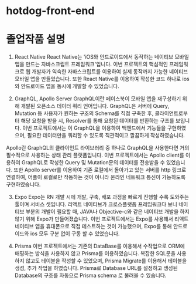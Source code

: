 # hotdog-front-end
# 졸업작품 설명
1.	React Native
 React Native는 'iOS와 안드로이드에서 동작하는 네이티브 모바일 앱을 만드는 자바스크립트 프레임워크'입니다. 이번 프로젝트의 핵심적인 프레임워크로 웹 개발자가 익숙한 자바스크립트를 이용하여 실제 동작까지 가능한 네이티브 모바일 앱을 만들었습니다. 또한 React Native를 이용하여 작성한 코드 하나로 ios 와 안드로이드 앱을 동시에 개발할 수 있었습니다.

2.	GraphQL, Apollo Server
  GraphQL이란 페이스북이 모바일 앱을 재구성하기 위해 개발된 오픈소스 데이터 쿼리 언어입니다. GraphQL은 서버에 Query, Mutation 등 사용자가 원하는 구조의 
Schema를 직접 구축한 후, 클라이언트로부터 해당 요청을 받을 시, Resolver를 통해 요청된 데이터를 반환하는 구조를 보입니다.
 이번 프로젝트에서는 이 GraphQL을 이용하여 백엔드에서 기능들을 구현하였으며, 필요한 데이터만을 쿼리할 수 있도록 직관적이고 깔끔하게 작성하였습니다. 

 Apollo란 GraphQL의 클라이언트 라이브러리 중 하나로 GraphQL을 사용한다면 거의 필수적으로 사용하는 상태 관리 플랫폼입니다. 
 이번 프로젝트에서는 Apollo client를 이용하여 GraphQL로 작성한 Query 및 Mutation문의 데이터를 전송받을 수 있었습니다. 또한 Apollo server를 이용하여 기존 로컬에서 돌아가고 있는 서버를 http 링크로 연결하여, 어플이 로컬로만 작동하는 것이 아니라 온라인 네트워크 통신이 가능하도록 구현하였습니다.

3.	Expo
 Expo는 RN 개발 시에 개발, 구축, 배포 과정을 빠르게 진행할 수록 도와주는 툴이며 서비스 셋입니다. 리액트 네이티브가 크로스플랫폼 프레임워크다 보니 네이티브 부분의 개발이 필요할 때, JAVA나 Objective-c와 같은 네이티브 개발을 하지 않기 위해 
Expo가 만들어졌습니다. 
이번 프로젝트에서는 Expo를 사용해서 리액트네이티브 앱을 휴대폰으로 직접 테스트하는 것이 가능했으며, Expo를 통해 안드로이드와 ios 모두 구분 없이 구동 할 수 있었습니다.

4.	Prisma
 이번 프로젝트에서는 기존의 DataBase를 이용해서 수작업으로 ORM에 매핑하는 방식을 사용하지 않고 Prisma를 이용하였습니다.
 복잡한 SQL문을 사용하지 않고도 테이블을 작성할 수 있었으며, Prisma Migrate를 이용해서 테이블을 생성, 추가 작업을 하였습니다.
 Prisma로 Database URL를 설정하고 생성된 Database의 구조를 자동으로 Prisma schema 로 불러올 수 있습니다.

